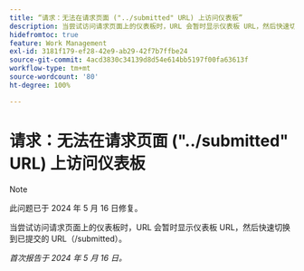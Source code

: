 ```yaml
---
title: “请求：无法在请求页面 ("../submitted" URL) 上访问仪表板”
description: 当尝试访问请求页面上的仪表板时，URL 会暂时显示仪表板 URL，然后快速切换到已提交的 URL (/submitted)。
hidefromtoc: true
feature: Work Management
exl-id: 3181f179-ef28-42e9-ab29-42f7b7ffbe24
source-git-commit: 4acd3830c34139d8d54e614bb5197f00fa63613f
workflow-type: tm+mt
source-wordcount: '80'
ht-degree: 100%

---
```


# 请求：无法在请求页面 (&quot;../submitted&quot; URL) 上访问仪表板

>[!NOTE]
>
>此问题已于 2024 年 5 月 16 日修复。

当尝试访问请求页面上的仪表板时，URL 会暂时显示仪表板 URL，然后快速切换到已提交的 URL（/submitted）。

_首次报告于 2024 年 5 月 16 日。_
